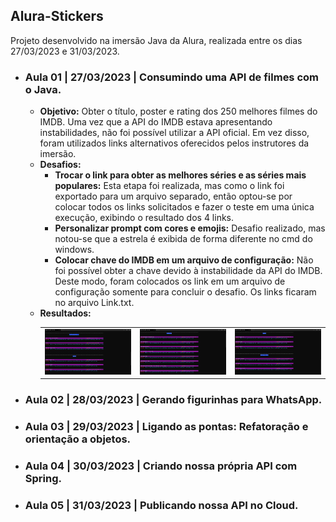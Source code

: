 ## Alura-Stickers

Projeto desenvolvido na imersão Java da Alura, realizada entre os dias 27/03/2023 e 31/03/2023.

<ul>
    <li>
        <h3>Aula 01 | 27/03/2023 | Consumindo uma API de filmes com o Java.</h3>
        <ul>
            <li>
                <b>Objetivo:</b> Obter o título, poster e rating dos 250 melhores filmes do IMDB. Uma vez que a API do IMDB estava apresentando instabilidades, não foi possível utilizar a API oficial. Em vez disso, foram utilizados links alternativos oferecidos pelos instrutores da imersão.
            </li>
            <li>
            <b>Desafios:</b>
                <ul>
                    <li>
                        <b>Trocar o link para obter as melhores séries e as séries mais populares:</b> Esta etapa foi realizada, mas como o link foi exportado para um arquivo separado, então optou-se por colocar todos os links solicitados e fazer o teste em uma única execução, exibindo o resultado dos 4 links.
                    </li>
                    <li>
                        <b>Personalizar prompt com cores e emojis:</b> Desafio realizado, mas notou-se que a estrela é exibida de forma diferente no cmd do windows.
                    </li>
                    <li>
                        <b>Colocar chave do IMDB em um arquivo de configuração:</b> Não foi possível obter a chave devido à instabilidade da API do IMDB. Deste modo, foram colocados os link em um arquivo de configuração somente para concluir o desafio. Os links ficaram no arquivo Link.txt.
                    </li>
                </ul>
            </li>
            <li>
                <b>Resultados:</b>
                <table>
                    <tr>
                        <td>
                            <img src="https://github.com/simastech-com/alura-stickers/blob/main/img/Aula%2001/MostPopularMovies_TopTvs.png" width="200">
                        </td>
                        <td>
                            <img src="https://github.com/simastech-com/alura-stickers/blob/main/img/Aula%2001/TopMovies.png" width="200">
                        </td>
                        <td>
                            <img src="https://github.com/simastech-com/alura-stickers/blob/main/img/Aula%2001/TopTvs_MostPopularTvs.png" width="200">
                        </td>
                    </tr>
                </table>
            </li>
        </ul>
    </li>
    <li>
        <h3>Aula 02 | 28/03/2023 | Gerando figurinhas para WhatsApp.</h3>
    </li>
    <li>
        <h3>Aula 03 | 29/03/2023 | Ligando as pontas: Refatoração e orientação a objetos.</h3>
    </li>
    <li>
        <h3>Aula 04 | 30/03/2023 | Criando nossa própria API com Spring.</h3>
    </li>
    <li>
        <h3>Aula 05 | 31/03/2023 | Publicando nossa API no Cloud.</h3>
    </li>
</ul>
